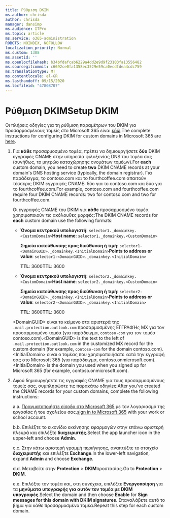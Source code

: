 ```yaml
---
title: Ρύθμιση DKIM
ms.author: chrisda
author: chrisda
manager: dansimp
ms.audience: ITPro
ms.topic: article
ms.service: o365-administration
ROBOTS: NOINDEX, NOFOLLOW
localization_priority: Normal
ms.custom: 1388
ms.assetid: ''
ms.openlocfilehash: b34bfdafcab6229a4dd2e9d9f23103fa13556482
ms.sourcegitcommit: c6692ce0fa1358ec3529e59ca0ecdfdea4cdc759
ms.translationtype: MT
ms.contentlocale: el-GR
ms.lasthandoff: 09/15/2020
ms.locfileid: "47808707"
---
```

# <a name="setup-dkim"></a><span data-ttu-id="e41b9-102">Ρύθμιση DKIM</span><span class="sxs-lookup"><span data-stu-id="e41b9-102">Setup DKIM</span></span>

<span data-ttu-id="e41b9-103">Οι πλήρεις οδηγίες για τη ρύθμιση παραμέτρων του DKIM για προσαρμοσμένους τομείς στο Microsoft 365 είναι [εδώ](https://docs.microsoft.com/microsoft-365/security/office-365-security/use-dkim-to-validate-outbound-email#steps-you-need-to-do-to-manually-set-up-dkim).</span><span class="sxs-lookup"><span data-stu-id="e41b9-103">The complete instructions for configuring DKIM for custom domains in Microsoft 365 are [here](https://docs.microsoft.com/microsoft-365/security/office-365-security/use-dkim-to-validate-outbound-email#steps-you-need-to-do-to-manually-set-up-dkim).</span></span>

1. <span data-ttu-id="e41b9-104">Για **κάθε** προσαρμοσμένο τομέα, πρέπει να δημιουργήσετε **δύο** DKIM εγγραφές CNAME στην υπηρεσία φιλοξενίας DNS του τομέα σας (συνήθως, το μητρώο καταχώρησης ονομάτων τομέων).</span><span class="sxs-lookup"><span data-stu-id="e41b9-104">For **each** custom domain, you need to create **two** DKIM CNAME records at your domain's DNS hosting service (typically, the domain registrar).</span></span> <span data-ttu-id="e41b9-105">Για παράδειγμα, το contoso.com και το fourthcoffee.com απαιτούν τέσσερις DKIM εγγραφές CNAME: δύο για το contoso.com και δύο για το fourthcoffee.com.</span><span class="sxs-lookup"><span data-stu-id="e41b9-105">For example, contoso.com and fourthcoffee.com require four DKIM CNAME records: two for contoso.com and two for fourthcoffee.com.</span></span>

   <span data-ttu-id="e41b9-106">Οι εγγραφές CNAME του DKIM για **κάθε** προσαρμοσμένο τομέα χρησιμοποιούν τις ακόλουθες μορφές:</span><span class="sxs-lookup"><span data-stu-id="e41b9-106">The DKIM CNAME records for **each** custom domain use the following formats:</span></span>

   - <span data-ttu-id="e41b9-107">**Όνομα κεντρικού υπολογιστή**: `selector1._domainkey.<CustomDomain>`</span><span class="sxs-lookup"><span data-stu-id="e41b9-107">**Host name**: `selector1._domainkey.<CustomDomain>`</span></span>

     <span data-ttu-id="e41b9-108">**Σημεία κατεύθυνσης προς διεύθυνση ή τιμή**: `selector1-<DomainGUID>._domainkey.<InitialDomain>`</span><span class="sxs-lookup"><span data-stu-id="e41b9-108">**Points to address or value**: `selector1-<DomainGUID>._domainkey.<InitialDomain>`</span></span>

     <span data-ttu-id="e41b9-109">**TTL**: 3600</span><span class="sxs-lookup"><span data-stu-id="e41b9-109">**TTL**: 3600</span></span>

   - <span data-ttu-id="e41b9-110">**Όνομα κεντρικού υπολογιστή**: `selector2._domainkey.<CustomDomain>`</span><span class="sxs-lookup"><span data-stu-id="e41b9-110">**Host name**: `selector2._domainkey.<CustomDomain>`</span></span>

     <span data-ttu-id="e41b9-111">**Σημεία κατεύθυνσης προς διεύθυνση ή τιμή**: `selector2-<DomainGUID>._domainkey.<InitialDomain>`</span><span class="sxs-lookup"><span data-stu-id="e41b9-111">**Points to address or value**: `selector2-<DomainGUID>._domainkey.<InitialDomain>`</span></span>

     <span data-ttu-id="e41b9-112">**TTL**: 3600</span><span class="sxs-lookup"><span data-stu-id="e41b9-112">**TTL**: 3600</span></span>

   <span data-ttu-id="e41b9-113">\<DomainGUID\> είναι το κείμενο στα αριστερά της `.mail.protection.outlook.com` προσαρμοσμένης ΕΓΓΡΑΦΉς MX για τον προσαρμοσμένο τομέα (για παράδειγμα, `contoso-com` για τον τομέα contoso.com).</span><span class="sxs-lookup"><span data-stu-id="e41b9-113">\<DomainGUID\> is the text to the left of `.mail.protection.outlook.com` in the customized MX record for the custom domain (for example, `contoso-com` for the domain contoso.com).</span></span> <span data-ttu-id="e41b9-114">\<InitialDomain\> είναι ο τομέας που χρησιμοποιήσατε κατά την εγγραφή σας στο Microsoft 365 (για παράδειγμα, contoso.onmicrosoft.com).</span><span class="sxs-lookup"><span data-stu-id="e41b9-114">\<InitialDomain\> is the domain you used when you signed up for Microsoft 365 (for example, contoso.onmicrosoft.com).</span></span>

2. <span data-ttu-id="e41b9-115">Αφού δημιουργήσετε τις εγγραφές CNAME για τους προσαρμοσμένους τομείς σας, συμπληρώστε τις παρακάτω οδηγίες:</span><span class="sxs-lookup"><span data-stu-id="e41b9-115">After you've created the CNAME records for your custom domains, complete the following instructions:</span></span>

   <span data-ttu-id="e41b9-116">a.</span><span class="sxs-lookup"><span data-stu-id="e41b9-116">a.</span></span> <span data-ttu-id="e41b9-117">[Πραγματοποιήστε είσοδο στο Microsoft 365](https://support.office.microsoft.com/article/e9eb7d51-5430-4929-91ab-6157c5a050b4) με τον λογαριασμό της εργασίας ή του σχολείου σας.</span><span class="sxs-lookup"><span data-stu-id="e41b9-117">[sign in to Microsoft 365](https://support.office.microsoft.com/article/e9eb7d51-5430-4929-91ab-6157c5a050b4) with your work or school account.</span></span>

   <span data-ttu-id="e41b9-118">b.</span><span class="sxs-lookup"><span data-stu-id="e41b9-118">b.</span></span> <span data-ttu-id="e41b9-119">Επιλέξτε το εικονίδιο εκκίνησης εφαρμογών στην επάνω αριστερή πλευρά και επιλέξτε **διαχειριστής**.</span><span class="sxs-lookup"><span data-stu-id="e41b9-119">Select the app launcher icon in the upper-left and choose **Admin**.</span></span>

   <span data-ttu-id="e41b9-120">c.</span><span class="sxs-lookup"><span data-stu-id="e41b9-120">c.</span></span> <span data-ttu-id="e41b9-121">Στην κάτω αριστερή γραμμή περιήγησης, αναπτύξτε το στοιχείο **διαχειριστής** και επιλέξτε **Exchange**.</span><span class="sxs-lookup"><span data-stu-id="e41b9-121">In the lower-left navigation, expand **Admin** and choose **Exchange**.</span></span>

   <span data-ttu-id="e41b9-122">d.</span><span class="sxs-lookup"><span data-stu-id="e41b9-122">d.</span></span> <span data-ttu-id="e41b9-123">Μεταβείτε στην **Protection**  >  **DKIM**προστασίας.</span><span class="sxs-lookup"><span data-stu-id="e41b9-123">Go to **Protection** > **DKIM**.</span></span>

   <span data-ttu-id="e41b9-124">e.</span><span class="sxs-lookup"><span data-stu-id="e41b9-124">e.</span></span> <span data-ttu-id="e41b9-125">Επιλέξτε τον τομέα και, στη συνέχεια, επιλέξτε **Ενεργοποίηση** για τα **μηνύματα υπογραφής για αυτόν τον τομέα με DKIM υπογραφές**.</span><span class="sxs-lookup"><span data-stu-id="e41b9-125">Select the domain and then choose **Enable** for **Sign messages for this domain with DKIM signatures**.</span></span> <span data-ttu-id="e41b9-126">Επαναλάβετε αυτό το βήμα για κάθε προσαρμοσμένο τομέα.</span><span class="sxs-lookup"><span data-stu-id="e41b9-126">Repeat this step for each custom domain.</span></span>
